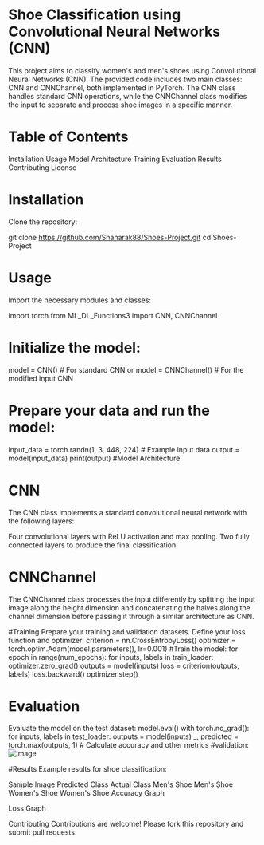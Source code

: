# Shoe Classification using Convolutional Neural Networks (CNN)
This project aims to classify women's and men's shoes using Convolutional Neural Networks (CNN). The provided code includes two main classes: CNN and CNNChannel, both implemented in PyTorch. The CNN class handles standard CNN operations, while the CNNChannel class modifies the input to separate and process shoe images in a specific manner.
# Table of Contents
Installation
Usage
Model Architecture
Training
Evaluation
Results
Contributing
License

# Installation
Clone the repository:

git clone https://github.com/Shaharak88/Shoes-Project.git
cd Shoes-Project


# Usage
Import the necessary modules and classes:

import torch
from ML_DL_Functions3 import CNN, CNNChannel
# Initialize the model:


model = CNN()  # For standard CNN
or
model = CNNChannel()  # For the modified input CNN

# Prepare your data and run the model:


input_data = torch.randn(1, 3, 448, 224)  # Example input data
output = model(input_data)
print(output)
#Model Architecture
# CNN
The CNN class implements a standard convolutional neural network with the following layers:

Four convolutional layers with ReLU activation and max pooling.
Two fully connected layers to produce the final classification.
# CNNChannel
The CNNChannel class processes the input differently by splitting the input image along the height dimension and concatenating the halves along the channel dimension before passing it through a similar architecture as CNN.

#Training
Prepare your training and validation datasets.
Define your loss function and optimizer:
criterion = nn.CrossEntropyLoss()
optimizer = torch.optim.Adam(model.parameters(), lr=0.001)
#Train the model:
for epoch in range(num_epochs):
    for inputs, labels in train_loader:
        optimizer.zero_grad()
        outputs = model(inputs)
        loss = criterion(outputs, labels)
        loss.backward()
        optimizer.step()
# Evaluation
Evaluate the model on the test dataset:
model.eval()
with torch.no_grad():
    for inputs, labels in test_loader:
        outputs = model(inputs)
        _, predicted = torch.max(outputs, 1)
        # Calculate accuracy and other metrics
#validation:
![image](https://github.com/Shaharak88/Shoes-Project/assets/95345116/6cd4e1a2-1ebb-496c-a721-3022e1de995a)

#Results
Example results for shoe classification:

Sample Image	Predicted Class	Actual Class
Men's Shoe	Men's Shoe
Women's Shoe	Women's Shoe
Accuracy Graph

Loss Graph

Contributing
Contributions are welcome! Please fork this repository and submit pull requests.
